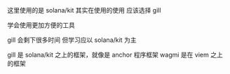 这里使用的是 solana/kit 其实在使用的使用 应该选择 gill

学会使用更加方便的工具

gill 会剩下很多时间 但学习应以 solana/kit 为主

gill 是 solana/kit 之上的框架，就像是 anchor 程序框架 wagmi 是在 viem 之上的框架
